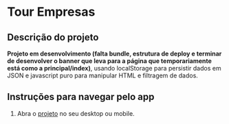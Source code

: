 # Tour Empresas

Descrição do projeto
--------------
**Projeto em desenvolvimento (falta bundle, estrutura de deploy e terminar de desenvolver o banner que leva para a página que temporariamente está como a principal/index)**, usando localStorage para persistir dados em JSON e javascript puro para manipular HTML e filtragem de dados.



## Instruções para navegar pelo app

1. Abra o [projeto](https://alinealvesvianna.github.io/tour-empresas/) no seu desktop ou mobile.
